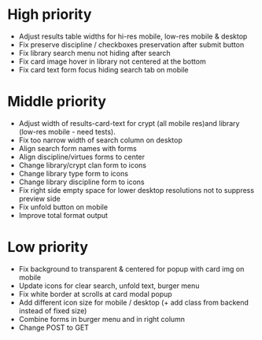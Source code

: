 # High priority
* Adjust results table widths for hi-res mobile, low-res mobile & desktop
* Fix preserve discipline / checkboxes preservation after submit button 
* Fix library search menu not hiding after search
* Fix card image hover in library not centered at the bottom
* Fix card text form focus hiding search tab on mobile
# Middle priority
* Adjust width of results-card-text for crypt (all mobile res)and library (low-res mobile - need tests).
* Fix too narrow width of search column on desktop
* Align search form names with forms
* Align discipline/virtues forms to center
* Change library/crypt clan form to icons
* Change library type form to icons
* Change library discipline form to icons
* Fix right side empty space for lower desktop resolutions not to suppress preview side
* Fix unfold button on mobile
* Improve total format output
# Low priority
* Fix background to transparent & centered for popup with card img on mobile
* Update icons for clear search, unfold text, burger menu
* Fix white border at scrolls at card modal popup
* Add different icon size for mobile / desktop (+ add class from backend instead of fixed size)
* Combine forms in burger menu and in right column
* Change POST to GET
